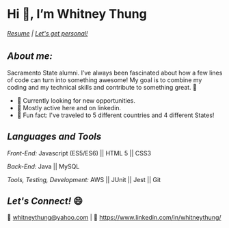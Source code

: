 # Hi 👋,  I’m Whitney Thung

###### [Resume](https://github.com/whitneythung/whitneythung/files/7384226/Whitney_Thung_Resume.pdf) | [Let's get personal!](https://helloitswhit.com)

## *About me:* 

Sacramento State alumni. I’ve always been fascinated about how a few lines of code can turn into something awesome!
My goal is to combine my coding and my technical skills and contribute to something great. 👾


* 🤔 Currently looking for new opportunities.	
* 💬 Mostly active here and on linkedin.
* 🌟 Fun fact: I've traveled to 5 different countries and 4 different States!
 
## *Languages and Tools*

 *Front-End:* Javascript (ES5/ES6) ||  HTML 5 ||  CSS3

*Back-End:* Java ||  MySQL 

*Tools, Testing, Development:*  AWS ||  JUnit || Jest ||  Git 

## *Let's Connect!* 😄
💌 whitneythung@yahoo.com |
🔗 https://www.linkedin.com/in/whitneythung/





<!---
whitneythung/whitneythung is a ✨ special ✨ repository because its `README.md` (this file) appears on your GitHub profile.
You can click the Preview link to take a look at your changes.
--->
